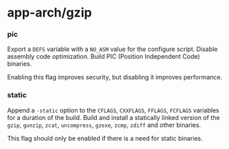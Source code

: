 # app-arch/gzip

### pic
Export a `DEFS` variable with a `NO_ASM` value for the configure script. Disable assembly code optimization. Build PIC (Position Independent Code) binaries.

Enabling this flag improves security, but disabling it improves performance.

### static
Append a `-static` option to the `CFLAGS`, `CXXFLAGS`, `FFLAGS`, `FCFLAGS` variables for a duration of the build. Build and install a statically linked version of the `gzip`, `gunzip`, `zcat`, `uncompress`, `gzexe`, `zcmp`, `zdiff` and other binaries.

This flag should only be enabled if there is a need for static binaries.
